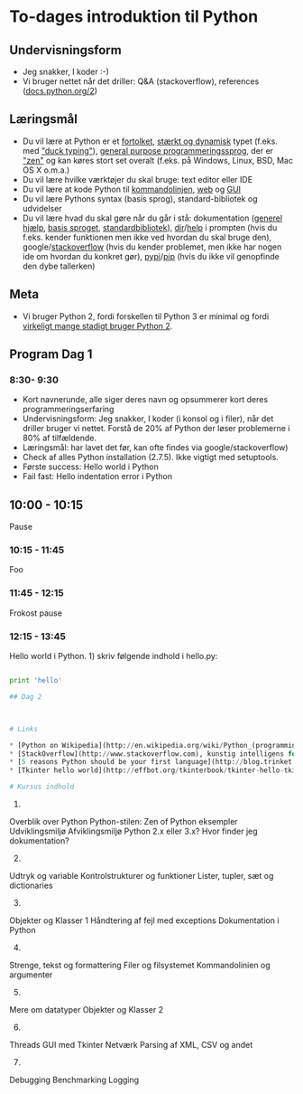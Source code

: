 # To-dages introduktion til Python

## Undervisningsform

* Jeg snakker, I koder :-)
* Vi bruger nettet når det driller: Q&A (stackoverflow), references ([docs.python.org/2](https://docs.python.org/2/))

## Læringsmål

* Du vil lære at Python er et [fortolket](http://en.wikipedia.org/wiki/Interpreted_language), [stærkt og dynamisk](http://stackoverflow.com/questions/2351190/static-dynamic-vs-strong-weak) typet (f.eks. med ["duck typing"](http://en.wikipedia.org/wiki/Duck_typing#In_Python)), [general purpose programmeringssprog](http://en.wikipedia.org/wiki/General-purpose_programming_language), der er ["zen"](http://legacy.python.org/dev/peps/pep-0020/) og kan køres stort set overalt (f.eks. på Windows, Linux, BSD, Mac OS X o.m.a.)
* Du vil lære hvilke værktøjer du skal bruge: text editor eller IDE
* Du vil lære at kode Python til [kommandolinjen](http://stackoverflow.com/questions/1077347/hello-world-in-python), [web](http://flask.pocoo.org/docs/quickstart/) og [GUI](http://effbot.org/tkinterbook/tkinter-hello-tkinter.htm)
* Du vil lære Pythons syntax (basis sprog), standard-bibliotek og udvidelser
* Du vil lære hvad du skal gøre når du går i stå: dokumentation ([generel hjælp](https://docs.python.org/2/), [basis sproget](https://docs.python.org/2/reference/index.html), [standardbibliotek](https://docs.python.org/2/library/index.html)), [dir](https://docs.python.org/2/library/functions.html#dir)/[help](https://docs.python.org/2/library/functions.html#help) i prompten (hvis du f.eks. kender funktionen men ikke ved hvordan du skal bruge den), google/[stackoverflow](http://stackoverflow.com) (hvis du kender problemet, men ikke har nogen ide om hvordan du konkret gør), [pypi](https://pypi.python.org/pypi)/[pip](http://www.pip-installer.org/en/latest/) (hvis du ikke vil genopfinde den dybe tallerken)

## Meta

* Vi bruger Python 2, fordi forskellen til Python 3 er minimal og fordi [virkeligt mange stadigt bruger Python 2](http://programmers.stackexchange.com/questions/63859/why-do-people-hesitate-to-use-python-3).

## Program Dag 1

### 8:30- 9:30

* Kort navnerunde, alle siger deres navn og opsummerer kort deres programmeringserfaring
* Undervisningsform: Jeg snakker, I koder (i konsol og i filer), når det driller bruger vi nettet. Forstå de 20% af Python der løser problemerne i 80% af tilfældende.
* Læringsmål:
har lavet det før, kan ofte findes via google/stackoverflow)
* Check af alles Python installation (2.7.5). Ikke vigtigt med setuptools.
* Første success: Hello world i Python
* Fail fast: Hello indentation error i Python

## 10:00 - 10:15

Pause

### 10:15 - 11:45

Foo

### 11:45 - 12:15

Frokost pause

### 12:15 - 13:45


Hello world i Python. 1) skriv følgende indhold i hello.py:

```python

print 'hello'

## Dag 2



# Links

* [Python on Wikipedia](http://en.wikipedia.org/wiki/Python_(programming_language))
* [StackOverflow](http://www.stackoverflow.com), kunstig intelligens for programmører)
* [5 reasons Python should be your first language](http://blog.trinket.io/why-python/)
* [Tkinter hello world](http://effbot.org/tkinterbook/tkinter-hello-tkinter.htm)

# Kursus indhold

```
1.
Overblik over Python
Python-stilen: Zen of Python
eksempler
Udviklingsmiljø
Afviklingsmiljø
Python 2.x eller 3.x?
Hvor finder jeg dokumentation?
 
2.
Udtryk og variable
Kontrolstrukturer og funktioner
Lister, tupler, sæt og dictionaries
 
3.
Objekter og Klasser 1
Håndtering af fejl med exceptions
Dokumentation i Python
 
4.
Strenge, tekst og formattering
Filer og filsystemet
Kommandolinien og argumenter
 
5.
Mere om datatyper
Objekter og Klasser 2
 
6.
Threads
GUI med Tkinter
Netværk
Parsing af XML, CSV og andet
 
7.
Debugging
Benchmarking
Logging
```